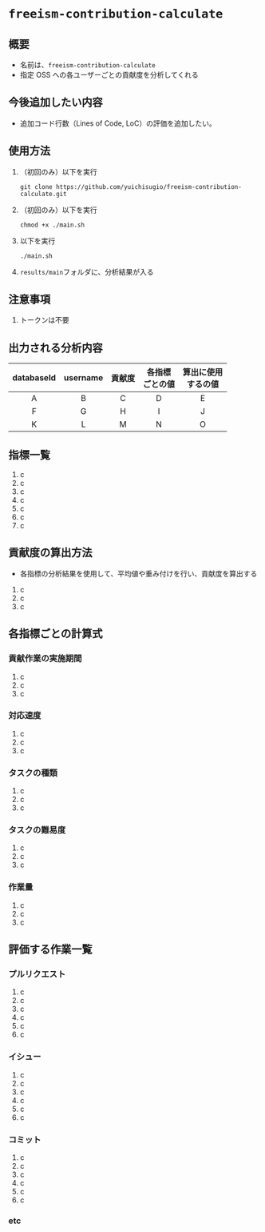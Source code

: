# `freeism-contribution-calculate`

## 概要

- 名前は、`freeism-contribution-calculate`
- 指定 OSS への各ユーザーごとの貢献度を分析してくれる

## 今後追加したい内容

- 追加コード行数（Lines of Code, LoC）の評価を追加したい。

## 使用方法

1. （初回のみ）以下を実行
   ```shell
   git clone https://github.com/yuichisugio/freeism-contribution-calculate.git
   ```
1. （初回のみ）以下を実行
   ```shell
   chmod +x ./main.sh
   ```
1. 以下を実行
   ```shell
   ./main.sh
   ```
1. `results/main`フォルダに、分析結果が入る

## 注意事項

1. トークンは不要

## 出力される分析内容

| databaseId | username | 貢献度 | 各指標<br>ごとの値 | 算出に使用<br>するの値 |
| :--------: | :------: | :----: | :----------------: | :--------------------: |
|     A      |    B     |   C    |         D          |           E            |
|     F      |    G     |   H    |         I          |           J            |
|     K      |    L     |   M    |         N          |           O            |

## 指標一覧

1. c
1. c
1. c
1. c
1. c
1. c
1. c

## 貢献度の算出方法

- 各指標の分析結果を使用して、平均値や重み付けを行い、貢献度を算出する

1. c
1. c
1. c

## 各指標ごとの計算式

### 貢献作業の実施期間

1. c
1. c
1. c

### 対応速度

1. c
1. c
1. c

### タスクの種類

1. c
1. c
1. c

### タスクの難易度

1. c
1. c
1. c

### 作業量

1. c
1. c
1. c

## 評価する作業一覧

### プルリクエスト

1. c
1. c
1. c
1. c
1. c
1. c

### イシュー

1. c
1. c
1. c
1. c
1. c
1. c

### コミット

1. c
1. c
1. c
1. c
1. c
1. c

### etc
